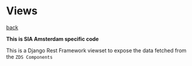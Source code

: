 # Views

[back](./index.md)

**This is SIA Amsterdam specific code**

This is a Django Rest Framework viewset to expose the data fetched from the `ZDS Components`
